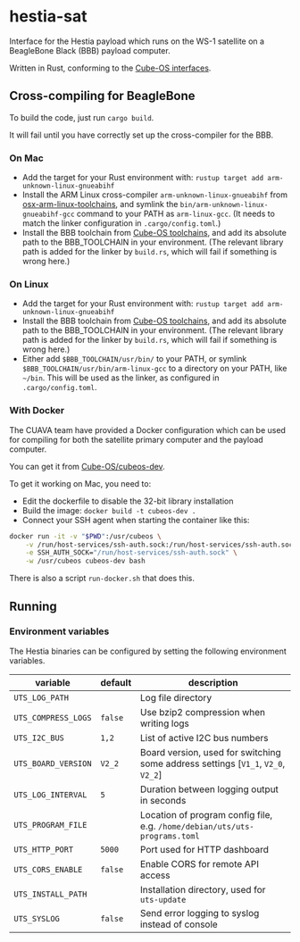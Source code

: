 # hestia-sat

Interface for the Hestia payload which runs on the WS-1 satellite on a BeagleBone Black (BBB) payload computer.

Written in Rust, conforming to the [Cube-OS interfaces](https://github.com/Cube-OS).

## Cross-compiling for BeagleBone

To build the code, just run `cargo build`.

It will fail until you have correctly set up the cross-compiler for the BBB.

### On Mac

* Add the target for your Rust environment with: 
  `rustup target add arm-unknown-linux-gnueabihf`
* Install the ARM Linux cross-compiler `arm-unknown-linux-gnueabihf` from
  [osx-arm-linux-toolchains](https://github.com/thinkski/osx-arm-linux-toolchains), and symlink
  the `bin/arm-unknown-linux-gnueabihf-gcc` command to your PATH as `arm-linux-gcc`. (It needs to match the
  linker configuration in `.cargo/config.toml`.)
* Install the BBB toolchain from [Cube-OS toolchains](https://github.com/Cube-OS/toolchains/), and add its absolute
  path to the BBB_TOOLCHAIN in your environment. (The relevant library path is added for the linker by `build.rs`,
  which will fail if something is wrong here.)

### On Linux

* Add the target for your Rust environment with:
  `rustup target add arm-unknown-linux-gnueabihf`
* Install the BBB toolchain from [Cube-OS toolchains](https://github.com/Cube-OS/toolchains/), and add its absolute
  path to the BBB_TOOLCHAIN in your environment. (The relevant library path is added for the linker by `build.rs`,
  which will fail if something is wrong here.)
* Either add `$BBB_TOOLCHAIN/usr/bin/` to your PATH, or symlink `$BBB_TOOLCHAIN/usr/bin/arm-linux-gcc` to a directory
  on your PATH, like `~/bin`. This will be used as the linker, as configured in `.cargo/config.toml`.

### With Docker

The CUAVA team have provided a Docker configuration which can be used for compiling for both the
satellite primary computer and the payload computer.

You can get it from [Cube-OS/cubeos-dev](https://github.com/Cube-OS/cubeos-dev).

To get it working on Mac, you need to:

* Edit the dockerfile to disable the 32-bit library installation
* Build the image: `docker build -t cubeos-dev .`
* Connect your SSH agent when starting the container like this:

```sh
docker run -it -v "$PWD":/usr/cubeos \
    -v /run/host-services/ssh-auth.sock:/run/host-services/ssh-auth.sock:ro \
    -e SSH_AUTH_SOCK="/run/host-services/ssh-auth.sock" \
    -w /usr/cubeos cubeos-dev bash
```

There is also a script `run-docker.sh` that does this.

## Running

### Environment variables

The Hestia binaries can be configured by setting the following environment variables.

| variable            | default | description                                                                      |
|---------------------|---------|----------------------------------------------------------------------------------|
| `UTS_LOG_PATH`      |         | Log file directory                                                               |
| `UTS_COMPRESS_LOGS` | `false` | Use bzip2 compression when writing logs                                                               |
| `UTS_I2C_BUS`       | `1,2`   | List of active I2C bus numbers                                                   |
| `UTS_BOARD_VERSION` | `V2_2`  | Board version, used for switching some address settings [`V1_1`, `V2_0`, `V2_2`] |
| `UTS_LOG_INTERVAL`  | `5`     | Duration between logging output in seconds                                       |
| `UTS_PROGRAM_FILE`  |         | Location of program config file, e.g. `/home/debian/uts/uts-programs.toml`       |
| `UTS_HTTP_PORT`     | `5000`  | Port used for HTTP dashboard                                                     |
| `UTS_CORS_ENABLE`   | `false` | Enable CORS for remote API access                                                |
| `UTS_INSTALL_PATH`  |         | Installation directory, used for `uts-update`                                    |
| `UTS_SYSLOG`        | `false` | Send error logging to syslog instead of console                                  |
